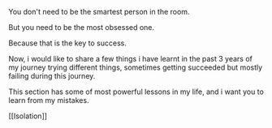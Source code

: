 You don't need to be the smartest person in the room.

But you need to be the most obsessed one.

Because that is the key to success.

Now, i would like to share a few things i have learnt in the past 3 years of my journey trying different things, sometimes getting succeeded but mostly failing during this journey.

This section has some of most powerful lessons in my life, and i want you to learn from my mistakes.

[[Isolation]]

